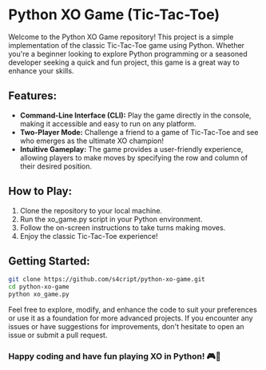# Python XO Game (Tic-Tac-Toe) 

Welcome to the Python XO Game repository! This project is a simple implementation of the classic Tic-Tac-Toe game using Python. Whether you're a beginner looking to explore Python programming or a seasoned developer seeking a quick and fun project, this game is a great way to enhance your skills.

## Features:
- **Command-Line Interface (CLI):** Play the game directly in the console, making it accessible and easy to run on any platform.
- **Two-Player Mode:** Challenge a friend to a game of Tic-Tac-Toe and see who emerges as the ultimate XO champion!
- **Intuitive Gameplay:** The game provides a user-friendly experience, allowing players to make moves by specifying the row and column of their desired position.
## How to Play:
1. Clone the repository to your local machine.
2. Run the xo_game.py script in your Python environment.
3. Follow the on-screen instructions to take turns making moves.
4. Enjoy the classic Tic-Tac-Toe experience!

## Getting Started:
```bash
git clone https://github.com/s4cript/python-xo-game.git
cd python-xo-game
python xo_game.py
```

Feel free to explore, modify, and enhance the code to suit your preferences or use it as a foundation for more advanced projects. If you encounter any issues or have suggestions for improvements, don't hesitate to open an issue or submit a pull request.

### Happy coding and have fun playing XO in Python! 🎮🐍

